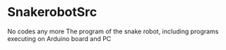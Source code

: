 # SnakerobotSrc
No codes any more
The program of the snake robot, including programs executing on Arduino board and PC
